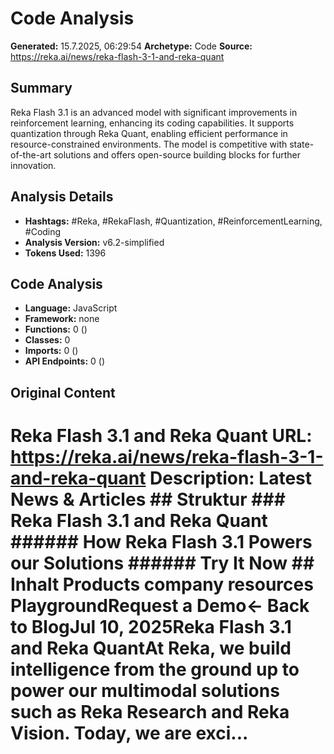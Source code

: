 # Code Analysis

**Generated:** 15.7.2025, 06:29:54
**Archetype:** Code
**Source:** https://reka.ai/news/reka-flash-3-1-and-reka-quant

## Summary
Reka Flash 3.1 is an advanced model with significant improvements in reinforcement learning, enhancing its coding capabilities. It supports quantization through Reka Quant, enabling efficient performance in resource-constrained environments. The model is competitive with state-of-the-art solutions and offers open-source building blocks for further innovation.

## Analysis Details
- **Hashtags:** #Reka, #RekaFlash, #Quantization, #ReinforcementLearning, #Coding
- **Analysis Version:** v6.2-simplified
- **Tokens Used:** 1396

## Code Analysis
- **Language:** JavaScript
- **Framework:** none
- **Functions:** 0 ()
- **Classes:** 0
- **Imports:** 0 ()
- **API Endpoints:** 0 ()

## Original Content
# Reka Flash 3.1 and Reka Quant **URL:** https://reka.ai/news/reka-flash-3-1-and-reka-quant **Description:** Latest News & Articles ## Struktur ### Reka Flash 3.1 and Reka Quant ###### How Reka Flash 3.1 Powers our Solutions ###### Try It Now ## Inhalt Products company resources PlaygroundRequest a Demo← Back to BlogJul 10, 2025Reka Flash 3.1 and Reka QuantAt Reka, we build intelligence from the ground up to power our multimodal solutions such as Reka Research and Reka Vision. Today, we are exci...